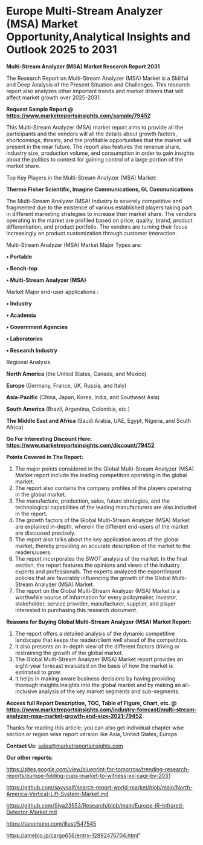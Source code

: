 # Europe Multi-Stream Analyzer (MSA) Market Opportunity,Analytical Insights and Outlook 2025 to 2031

<strong>Multi-Stream Analyzer (MSA) Market Research Report 2031</strong>

The Research Report on Multi-Stream Analyzer (MSA) Market is a Skillful and Deep Analysis of the Present Situation and Challenges. This research report also analyzes other important trends and market drivers that will affect market growth over 2025-2031.

<strong>Request Sample Report @ <a href=https://www.marketreportsinsights.com/sample/79452>https://www.marketreportsinsights.com/sample/79452</a></strong>

This Multi-Stream Analyzer (MSA) market report aims to provide all the participants and the vendors will all the details about growth factors, shortcomings, threats, and the profitable opportunities that the market will present in the near future. The report also features the revenue share, industry size, production volume, and consumption in order to gain insights about the politics to contest for gaining control of a large portion of the market share.

Top Key Players in the Multi-Stream Analyzer (MSA) Market:

<strong>Thermo Fisher Scientific, Imagine Communications, GL Communications</strong>

The Multi-Stream Analyzer (MSA) Industry is severely competitive and fragmented due to the existence of various established players taking part in different marketing strategies to increase their market share. The vendors operating in the market are profiled based on price, quality, brand, product differentiation, and product portfolio. The vendors are turning their focus increasingly on product customization through customer interaction.

Multi-Stream Analyzer (MSA) Market Major Types are:

<strong>• Portable

• Bench-top

• Multi-Stream Analyzer (MSA)</strong>

Market Major end-user applications :

<strong>• Industry

• Academia

• Government Agencies

• Laboratories

• Research Industry</strong>

Regional Analysis

</u><strong><b>North America</b></strong> (the United States, Canada, and Mexico)

<strong><b>Europe </b></strong>(Germany, France, UK, Russia, and Italy)

<strong><b>Asia-Pacific</b></strong> (China, Japan, Korea, India, and Southeast Asia)

<strong><b>South America</b></strong> (Brazil, Argentina, Colombia, etc.)

<strong><b>The Middle East and Africa</b></strong> (Saudi Arabia, UAE, Egypt, Nigeria, and South Africa)

<strong>Go For Interesting Discount Here: <a href=https://www.marketreportsinsights.com/discount/79452>https://www.marketreportsinsights.com/discount/79452</a></strong>

<strong>Points Covered in The Report:</strong>
<ol>
  <li>The major points considered in the Global Multi-Stream Analyzer (MSA) Market report include the leading competitors operating in the global market.</li>
  <li>The report also contains the company profiles of the players operating in the global market.</li>
  <li>The manufacture, production, sales, future strategies, and the technological capabilities of the leading manufacturers are also included in the report.</li>
  <li>The growth factors of the Global Multi-Stream Analyzer (MSA) Market are explained in-depth, wherein the different end-users of the market are discussed precisely.</li>
  <li>The report also talks about the key application areas of the global market, thereby providing an accurate description of the market to the readers/users.</li>
  <li>The report incorporates the SWOT analysis of the market. In the final section, the report features the opinions and views of the industry experts and professionals. The experts analyzed the export/import policies that are favorably influencing the growth of the Global Multi-Stream Analyzer (MSA) Market.</li>
  <li>The report on the Global Multi-Stream Analyzer (MSA) Market is a worthwhile source of information for every policymaker, investor, stakeholder, service provider, manufacturer, supplier, and player interested in purchasing this research document.</li>
</ol>
<strong>Reasons for Buying Global Multi-Stream Analyzer (MSA) Market Report:</strong>

<ol>
  <li>The report offers a detailed analysis of the dynamic competitive landscape that keeps the reader/client well ahead of the competitors.</li>
  <li>It also presents an in-depth view of the different factors driving or restraining the growth of the global market.</li>
  <li>The Global Multi-Stream Analyzer (MSA) Market report provides an eight-year forecast evaluated on the basis of how the market is estimated to grow.</li>
  <li>It helps in making aware business decisions by having providing thorough insights insights into the global market and by making an all-inclusive analysis of the key market segments and sub-segments.</li>
</ol>
<strong>Access full Report Description, TOC, Table of Figure, Chart, etc. @ <a href=https://www.marketreportsinsights.com/industry-forecast/multi-stream-analyzer-msa-market-growth-and-size-2021-79452>https://www.marketreportsinsights.com/industry-forecast/multi-stream-analyzer-msa-market-growth-and-size-2021-79452</a></strong>


Thanks for reading this article; you can also get individual chapter wise section or region wise report version like Asia, United States, Europe.

<strong>Contact Us:</strong>
sales@marketreportsinsights.com

<strong>Our other reports:</strong>

<a href=https://sites.google.com/view/blueprint-for-tomorrow/trending-research-reports/europe-folding-cups-market-to-witness-xx-cagr-by-2031>https://sites.google.com/view/blueprint-for-tomorrow/trending-research-reports/europe-folding-cups-market-to-witness-xx-cagr-by-2031</a>

<a href=https://github.com/sayysaif/search-report-world-market/blob/main/North-America-Vertical-Lift-System-Market.md>https://github.com/sayysaif/search-report-world-market/blob/main/North-America-Vertical-Lift-System-Market.md</a>

<a href=https://github.com/Siya23553/Research/blob/main/Europe-IR-Infrared-Detector-Market.md>https://github.com/Siya23553/Research/blob/main/Europe-IR-Infrared-Detector-Market.md</a>

<a href=https://tanomuno.com/illust/547545>https://tanomuno.com/illust/547545</a>

<a href=https://ameblo.jp/cargo656/entry-12892476704.html>https://ameblo.jp/cargo656/entry-12892476704.html</a>"
